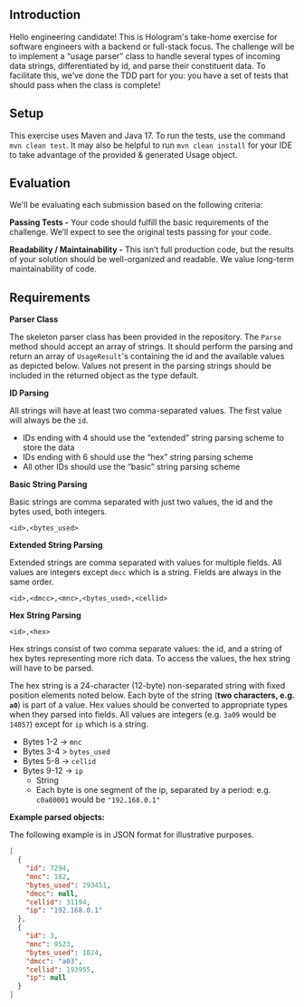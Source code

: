 ## Introduction

Hello engineering candidate! This is Hologram's take-home exercise for software engineers with a backend or full-stack focus. The challenge will be to implement a “usage parser” class to handle several types of incoming data strings, differentiated by id, and parse their constituent data. To facilitate this, we’ve done the TDD part for you: you have a set of tests that should pass when the class is complete!

## Setup

This exercise uses Maven and Java 17. To run the tests, use the command `mvn clean test`. It may also be helpful to run `mvn clean install` for your IDE to take advantage of the provided & generated Usage object.

## Evaluation

We'll be evaluating each submission based on the following criteria:

**Passing Tests -** Your code should fulfill the basic requirements of the challenge. We’ll expect to see the original tests passing for your code.

**Readability / Maintainability -** This isn’t full production code, but the results of your solution should be well-organized and readable. We value long-term maintainability of code.

## Requirements

**Parser Class**

The skeleton parser class has been provided in the repository. The `Parse` method should accept  an array of strings. It should perform the parsing and return an array of `UsageResult`'s containing the id and the available values as depicted below. Values not present in the parsing strings should be included in the returned object as the type default.


**ID Parsing**

All strings will have at least two comma-separated values. The first value will always be the `id`.

- IDs ending with 4 should use the “extended” string parsing scheme to store the data
- IDs ending with 6 should use the “hex” string parsing scheme
- All other IDs should use the “basic” string parsing scheme


**Basic String Parsing**

Basic strings are comma separated with just two values, the id and the bytes used, both integers.

`<id>,<bytes_used>`


**Extended String Parsing**

Extended strings are comma separated with values for multiple fields. All values are integers except `dmcc` which is a string. Fields are always in the same order.

`<id>,<dmcc>,<mnc>,<bytes_used>,<cellid>`


**Hex String Parsing**

`<id>,<hex>`

Hex strings consist of two comma separate values: the id, and a string of hex bytes representing more rich data. To access the values, the hex string will have to be parsed.

The hex string is a 24-character (12-byte) non-separated string with fixed position elements noted below. Each byte of the string (**two characters, e.g. `a0`**) is part of a value. Hex values should be converted to appropriate types when they parsed into fields. All values are integers (e.g. `3a09` would be `14857`) except for `ip` which is a string.

- Bytes 1-2 → `mnc`
- Bytes 3-4 > `bytes_used`
- Bytes 5-8 → `cellid`
- Bytes 9-12 → `ip`
    - String
    - Each byte is one segment of the ip, separated by a period: e.g. `c0a80001` would be `"192.168.0.1"`


**Example parsed objects:**

The following example is in JSON format for illustrative purposes.

```json
[
  {
    "id": 7294,
    "mnc": 182,
    "bytes_used": 293451,
    "dmcc": null,
    "cellid": 31194,
    "ip": "192.168.0.1"
  },
  {
    "id": 3,
    "mnc": 9523,
    "bytes_used": 1024,
    "dmcc": "a03",
    "cellid": 193955,
    "ip": null
  }        
]
```
